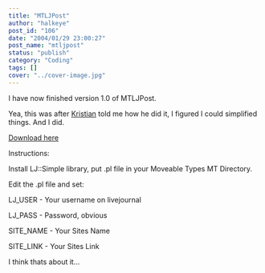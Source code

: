 ```yaml
---
title: "MTLJPost"
author: "halkeye"
post_id: "106"
date: "2004/01/29 23:00:27"
post_name: "mtljpost"
status: "publish"
category: "Coding"
tags: []
cover: "../cover-image.jpg"
---
```


I have now finished version 1.0 of MTLJPost.

Yea, this was after [Kristian](https://www.departmentk.com) told me how he did it, I figured I could simplified things. And I did.

[Download here](https://files.halkeye.net/MTLJPost.tgz)

Instructions:  

Install LJ::Simple library, put .pl file in your Moveable Types MT Directory.  

Edit the .pl file and set:  

LJ_USER - Your username on livejournal  

LJ_PASS - Password, obvious  

SITE_NAME - Your Sites Name  

SITE_LINK - Your Sites Link

I think thats about it...
